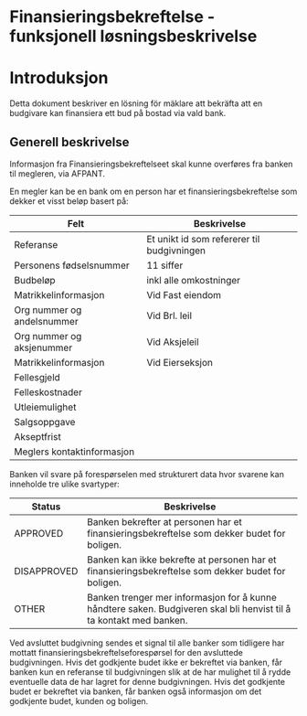 Finansieringsbekreftelse - funksjonell løsningsbeskrivelse
====================================================

# Introduksjon

Detta dokument beskriver en lösning för mäklare att bekräfta att en budgivare kan finansiera ett bud på bostad via vald bank.

## Generell beskrivelse

Informasjon fra Finansieringsbekreftelseet skal kunne overføres fra banken til megleren, via AFPANT.

En megler kan be en bank om en person har et finansieringsbekreftelse som dekker et visst beløp basert på:

| Felt                                    | Beskrivelse                                  |
|-----------------------------------------|----------------------------------------------|
| Referanse                               | Et unikt id som refererer til budgivningen   |
| Personens fødselsnummer                 | 11 siffer                                    |
| Budbeløp                                | inkl alle omkostninger                       |
| Matrikkelinformasjon                    | Vid Fast eiendom                             |
| Org nummer og andelsnummer              | Vid Brl. leil                                |
| Org nummer og aksjenummer               | Vid Aksjeleil                                |
| Matrikkelinformasjon                    | Vid Eierseksjon                              |
| Fellesgjeld                             |                                              |
| Felleskostnader                         |                                              |
| Utleiemulighet                          |                                              |
| Salgsoppgave                            |                                              |
| Akseptfrist                             |                                              |
| Meglers kontaktinformasjon              |                                              |

Banken vil svare på forespørselen med strukturert data hvor svarene kan inneholde tre ulike svartyper:

| Status  | Beskrivelse |
|---------|-------------|
| APPROVED | Banken bekrefter at personen har et finansieringsbekreftelse som dekker budet for boligen. |
| DISAPPROVED | Banken kan ikke bekrefte at personen har et finansieringsbekreftelse som dekker budet for boligen. |
| OTHER | Banken trenger mer informasjon for å kunne håndtere saken. Budgiveren skal bli henvist til å ta kontakt med banken. |

Ved avsluttet budgivning sendes et signal til alle banker som tidligere har mottatt finansieringsbekreftelseforespørsel for den avsluttede budgivningen.
Hvis det godkjente budet ikke er bekreftet via banken, får banken kun en referanse til budgivningen slik at de har mulighet til å rydde eventuelle data de har lagret for denne budgivningen.
Hvis det godkjente budet er bekreftet via banken, får banken også informasjon om det godkjente budet, kunden og boligen.